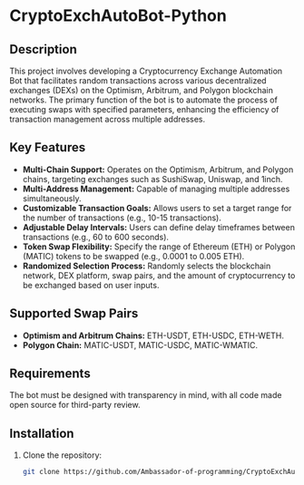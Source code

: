 # CryptoExchAutoBot-Python

## Description

This project involves developing a Cryptocurrency Exchange Automation Bot that facilitates random transactions across various decentralized exchanges (DEXs) on the Optimism, Arbitrum, and Polygon blockchain networks. The primary function of the bot is to automate the process of executing swaps with specified parameters, enhancing the efficiency of transaction management across multiple addresses.

## Key Features

- **Multi-Chain Support:** Operates on the Optimism, Arbitrum, and Polygon chains, targeting exchanges such as SushiSwap, Uniswap, and 1inch.
- **Multi-Address Management:** Capable of managing multiple addresses simultaneously.
- **Customizable Transaction Goals:** Allows users to set a target range for the number of transactions (e.g., 10-15 transactions).
- **Adjustable Delay Intervals:** Users can define delay timeframes between transactions (e.g., 60 to 600 seconds).
- **Token Swap Flexibility:** Specify the range of Ethereum (ETH) or Polygon (MATIC) tokens to be swapped (e.g., 0.0001 to 0.005 ETH).
- **Randomized Selection Process:** Randomly selects the blockchain network, DEX platform, swap pairs, and the amount of cryptocurrency to be exchanged based on user inputs.

## Supported Swap Pairs

- **Optimism and Arbitrum Chains:** ETH-USDT, ETH-USDC, ETH-WETH.
- **Polygon Chain:** MATIC-USDT, MATIC-USDC, MATIC-WMATIC.

## Requirements

The bot must be designed with transparency in mind, with all code made open source for third-party review.

## Installation

1. Clone the repository:
   ```bash
   git clone https://github.com/Ambassador-of-programming/CryptoExchAutoBot-Python.git
